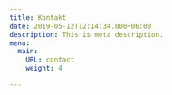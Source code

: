 ```yaml
---
title: Kontakt
date: 2019-05-12T12:14:34.000+06:00
description: This is meta description.
menu:
  main:
    URL: contact
    weight: 4

---
```

